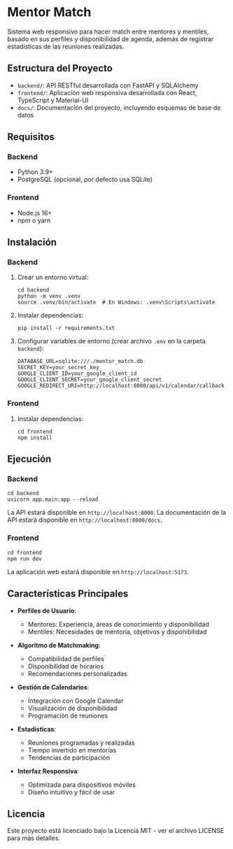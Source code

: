 # Mentor Match

Sistema web responsivo para hacer match entre mentores y mentiles, basado en sus perfiles y disponibilidad de agenda, además de registrar estadísticas de las reuniones realizadas.

## Estructura del Proyecto

- `backend/`: API RESTful desarrollada con FastAPI y SQLAlchemy
- `frontend/`: Aplicación web responsiva desarrollada con React, TypeScript y Material-UI
- `docs/`: Documentación del proyecto, incluyendo esquemas de base de datos

## Requisitos

### Backend
- Python 3.9+
- PostgreSQL (opcional, por defecto usa SQLite)

### Frontend
- Node.js 16+
- npm o yarn

## Instalación

### Backend

1. Crear un entorno virtual:
   ```
   cd backend
   python -m venv .venv
   source .venv/bin/activate  # En Windows: .venv\Scripts\activate
   ```

2. Instalar dependencias:
   ```
   pip install -r requirements.txt
   ```

3. Configurar variables de entorno (crear archivo `.env` en la carpeta `backend`):
   ```
   DATABASE_URL=sqlite:///./mentor_match.db
   SECRET_KEY=your_secret_key
   GOOGLE_CLIENT_ID=your_google_client_id
   GOOGLE_CLIENT_SECRET=your_google_client_secret
   GOOGLE_REDIRECT_URI=http://localhost:8000/api/v1/calendar/callback
   ```

### Frontend

1. Instalar dependencias:
   ```
   cd frontend
   npm install
   ```

## Ejecución

### Backend

```
cd backend
uvicorn app.main:app --reload
```

La API estará disponible en `http://localhost:8000`.
La documentación de la API estará disponible en `http://localhost:8000/docs`.

### Frontend

```
cd frontend
npm run dev
```

La aplicación web estará disponible en `http://localhost:5173`.

## Características Principales

- **Perfiles de Usuario**:
  - Mentores: Experiencia, áreas de conocimiento y disponibilidad
  - Mentiles: Necesidades de mentoría, objetivos y disponibilidad

- **Algoritmo de Matchmaking**:
  - Compatibilidad de perfiles
  - Disponibilidad de horarios
  - Recomendaciones personalizadas

- **Gestión de Calendarios**:
  - Integración con Google Calendar
  - Visualización de disponibilidad
  - Programación de reuniones

- **Estadísticas**:
  - Reuniones programadas y realizadas
  - Tiempo invertido en mentorías
  - Tendencias de participación

- **Interfaz Responsiva**:
  - Optimizada para dispositivos móviles
  - Diseño intuitivo y fácil de usar

## Licencia

Este proyecto está licenciado bajo la Licencia MIT - ver el archivo LICENSE para más detalles.
